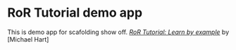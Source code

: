 # RoR Tutorial demo app	

This is demo app for scafolding show off. [*RoR Tutorial: Learn by example*](http:railstutorial.org) by [Michael Hart]
